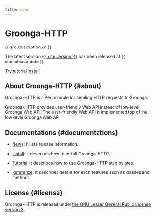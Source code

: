 ```yaml
---
title: none
---
```


<div class="jumbotron">
  <h1>Groonga-HTTP</h1>
  <p>{{ site.description.en }}</p>
  <p>The latest version
     (<a href="news/#version-{{ site.version | replace:".", "-" }}">{{ site.version }}</a>)
     has been released at {{ site.release_date }}.
  </p>
  <p>
    <a href="tutorial/"
       class="btn btn-primary btn-lg"
       role="button">Try tutorial</a>
    <a href="install/"
       class="btn btn-primary btn-lg"
       role="button">Install</a>
  </p>
</div>

## About Groonga-HTTP {#about}

Groonga-HTTP is a Perl module for sending HTTP requests to Groonga.

Groonga-HTTP provides user-friendly Web API instead of low-level Groonga Web API. The user-friendly Web API is implemented top of the low-level Groonga Web API.

## Documentations {#documentations}

  * [News][news]: It lists release information.

  * [Install][install]: It describes how to install Groonga-HTTP.

  * [Tutorial][tutorial]: It describes how to use Groonga-HTTP step by step.

  * [Reference][reference]: It describes details for each features such as classes and methods.

## License {#license}

Groonga-HTTP is released under [the GNU Lesser General Public License version 3][lgpl3.0-license].

[news]:news/

[install]:install/

[tutorial]:tutorial/

[reference]:reference/

[lgpl3.0-license]:https://opensource.org/licenses/LGPL-3.0
